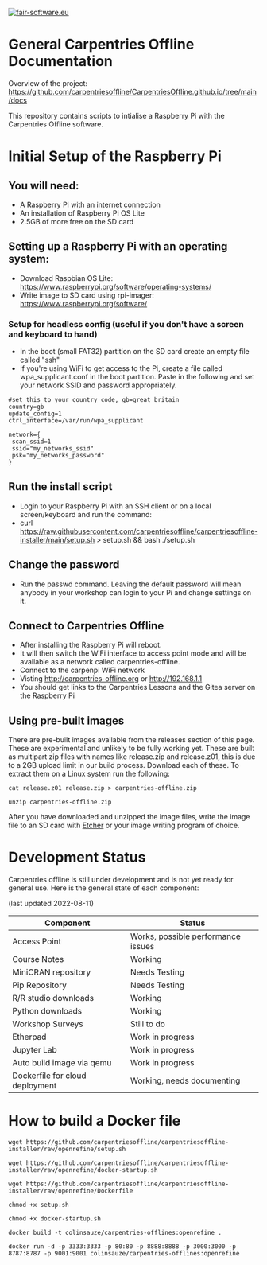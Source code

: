 [![fair-software.eu](https://img.shields.io/badge/fair--software.eu-%E2%97%8F%20%20%E2%97%8F%20%20%E2%97%8B%20%20%E2%97%8B%20%20%E2%97%8B-orange)](https://fair-software.eu)

# General Carpentries Offline Documentation
Overview of the project: https://github.com/carpentriesoffline/CarpentriesOffline.github.io/tree/main/docs

This repository contains scripts to intialise a Raspberry Pi with the Carpentries Offline software. 

# Initial Setup of the Raspberry Pi

## You will need:
* A Raspberry Pi with an internet connection
* An installation of Raspberry Pi OS Lite
* 2.5GB of more free on the SD card

## Setting up a Raspberry Pi with an operating system:
* Download Raspbian OS Lite: https://www.raspberrypi.org/software/operating-systems/
* Write image to SD card using rpi-imager: https://www.raspberrypi.org/software/

### Setup for headless config (useful if you don't have a screen and keyboard to hand)
* In the boot (small FAT32) partition on the SD card create an empty file called "ssh"
* If you're using WiFi to get access to the Pi, create a file called wpa_supplicant.conf in the boot partition. Paste in the following and set your network SSID and password appropriately.

```
#set this to your country code, gb=great britain
country=gb
update_config=1
ctrl_interface=/var/run/wpa_supplicant

network={
 scan_ssid=1
 ssid="my_networks_ssid"
 psk="my_networks_password"
}
```

## Run the install script
* Login to your Raspberry Pi with an SSH client or on a local screen/keyboard and run the command:
* curl https://raw.githubusercontent.com/carpentriesoffline/carpentriesoffline-installer/main/setup.sh > setup.sh && bash ./setup.sh

## Change the password
* Run the passwd command. Leaving the default password will mean anybody in your workshop can login to your Pi and change settings on it.

## Connect to Carpentries Offline
* After installing the Raspberry Pi will reboot.
* It will then switch the WiFi interface to access point mode and will be available as a network called carpentries-offline. 
* Connect to the carpenpi WiFi network
* Visting http://carpentries-offline.org or http://192.168.1.1
* You should get links to the Carpentries Lessons and the Gitea server on the Raspberry Pi

## Using pre-built images
There are pre-built images available from the releases section of this page. These are experimental and unlikely to be fully working yet. 
These are built as multipart zip files with names like release.zip and release.z01, this is due to a 2GB upload limit in our build process. Download each of these. To extract them on a Linux system run the following:

`cat release.z01 release.zip > carpentries-offline.zip`

`unzip carpentries-offline.zip`

After you have downloaded and unzipped the image files, write the image file to an SD card with [Etcher](https://www.balena.io/etcher/) or your image writing program of choice. 

# Development Status

Carpentries offline is still under development and is not yet ready for general use. Here is the general state of each component:

(last updated 2022-08-11)

| Component    | Status  |
| ------------ | ------- |
| Access Point | Works, possible performance issues |
| Course Notes | Working |
| MiniCRAN repository | Needs Testing |
| Pip Repository | Needs Testing |
| R/R studio downloads | Working | 
| Python downloads  | Working |
| Workshop Surveys | Still to do | 
| Etherpad | Work in progress | 
| Jupyter Lab | Work in progress |
| Auto build image via qemu | Work in progress | 
| Dockerfile for cloud deployment | Working, needs documenting |

# How to build a Docker file

`wget https://github.com/carpentriesoffline/carpentriesoffline-installer/raw/openrefine/setup.sh`

`wget https://github.com/carpentriesoffline/carpentriesoffline-installer/raw/openrefine/docker-startup.sh`

`wget https://github.com/carpentriesoffline/carpentriesoffline-installer/raw/openrefine/Dockerfile`

`chmod +x setup.sh`

`chmod +x docker-startup.sh`

`docker build -t colinsauze/carpentries-offlines:openrefine .`

`docker run -d -p 3333:3333 -p 80:80 -p 8888:8888 -p 3000:3000 -p 8787:8787 -p 9001:9001 colinsauze/carpentries-offlines:openrefine`
